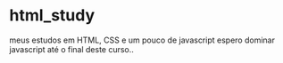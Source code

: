 # html_study
meus estudos em HTML, CSS e um pouco de javascript
espero dominar javascript até o final deste curso..


